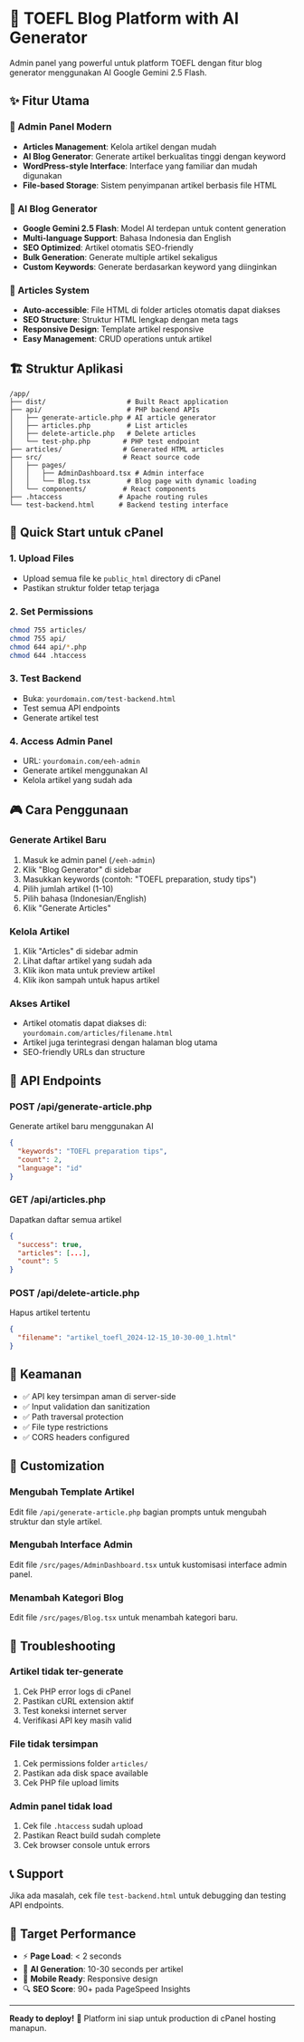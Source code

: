 # 🚀 TOEFL Blog Platform with AI Generator

Admin panel yang powerful untuk platform TOEFL dengan fitur blog generator menggunakan AI Google Gemini 2.5 Flash.

## ✨ Fitur Utama

### 🎯 Admin Panel Modern
- **Articles Management**: Kelola artikel dengan mudah
- **AI Blog Generator**: Generate artikel berkualitas tinggi dengan keyword
- **WordPress-style Interface**: Interface yang familiar dan mudah digunakan
- **File-based Storage**: Sistem penyimpanan artikel berbasis file HTML

### 🤖 AI Blog Generator
- **Google Gemini 2.5 Flash**: Model AI terdepan untuk content generation
- **Multi-language Support**: Bahasa Indonesia dan English
- **SEO Optimized**: Artikel otomatis SEO-friendly
- **Bulk Generation**: Generate multiple artikel sekaligus
- **Custom Keywords**: Generate berdasarkan keyword yang diinginkan

### 📁 Articles System
- **Auto-accessible**: File HTML di folder articles otomatis dapat diakses
- **SEO Structure**: Struktur HTML lengkap dengan meta tags
- **Responsive Design**: Template artikel responsive
- **Easy Management**: CRUD operations untuk artikel

## 🏗️ Struktur Aplikasi

```
/app/
├── dist/                    # Built React application
├── api/                     # PHP backend APIs
│   ├── generate-article.php # AI article generator
│   ├── articles.php         # List articles
│   ├── delete-article.php   # Delete articles
│   └── test-php.php        # PHP test endpoint
├── articles/               # Generated HTML articles
├── src/                    # React source code
│   ├── pages/
│   │   ├── AdminDashboard.tsx # Admin interface
│   │   └── Blog.tsx         # Blog page with dynamic loading
│   └── components/         # React components
├── .htaccess              # Apache routing rules
└── test-backend.html      # Backend testing interface
```

## 🚀 Quick Start untuk cPanel

### 1. Upload Files
- Upload semua file ke `public_html` directory di cPanel
- Pastikan struktur folder tetap terjaga

### 2. Set Permissions
```bash
chmod 755 articles/
chmod 755 api/
chmod 644 api/*.php
chmod 644 .htaccess
```

### 3. Test Backend
- Buka: `yourdomain.com/test-backend.html`
- Test semua API endpoints
- Generate artikel test

### 4. Access Admin Panel
- URL: `yourdomain.com/eeh-admin`
- Generate artikel menggunakan AI
- Kelola artikel yang sudah ada

## 🎮 Cara Penggunaan

### Generate Artikel Baru
1. Masuk ke admin panel (`/eeh-admin`)
2. Klik "Blog Generator" di sidebar
3. Masukkan keywords (contoh: "TOEFL preparation, study tips")
4. Pilih jumlah artikel (1-10)
5. Pilih bahasa (Indonesian/English)
6. Klik "Generate Articles"

### Kelola Artikel
1. Klik "Articles" di sidebar admin
2. Lihat daftar artikel yang sudah ada
3. Klik ikon mata untuk preview artikel
4. Klik ikon sampah untuk hapus artikel

### Akses Artikel
- Artikel otomatis dapat diakses di: `yourdomain.com/articles/filename.html`
- Artikel juga terintegrasi dengan halaman blog utama
- SEO-friendly URLs dan structure

## 🔧 API Endpoints

### POST /api/generate-article.php
Generate artikel baru menggunakan AI
```json
{
  "keywords": "TOEFL preparation tips",
  "count": 2,
  "language": "id"
}
```

### GET /api/articles.php
Dapatkan daftar semua artikel
```json
{
  "success": true,
  "articles": [...],
  "count": 5
}
```

### POST /api/delete-article.php
Hapus artikel tertentu
```json
{
  "filename": "artikel_toefl_2024-12-15_10-30-00_1.html"
}
```

## 🔐 Keamanan

- ✅ API key tersimpan aman di server-side
- ✅ Input validation dan sanitization
- ✅ Path traversal protection
- ✅ File type restrictions
- ✅ CORS headers configured

## 🎨 Customization

### Mengubah Template Artikel
Edit file `/api/generate-article.php` bagian prompts untuk mengubah struktur dan style artikel.

### Mengubah Interface Admin
Edit file `/src/pages/AdminDashboard.tsx` untuk kustomisasi interface admin panel.

### Menambah Kategori Blog
Edit file `/src/pages/Blog.tsx` untuk menambah kategori baru.

## 🐛 Troubleshooting

### Artikel tidak ter-generate
1. Cek PHP error logs di cPanel
2. Pastikan cURL extension aktif
3. Test koneksi internet server
4. Verifikasi API key masih valid

### File tidak tersimpan
1. Cek permissions folder `articles/`
2. Pastikan ada disk space available
3. Cek PHP file upload limits

### Admin panel tidak load
1. Cek file `.htaccess` sudah upload
2. Pastikan React build sudah complete
3. Cek browser console untuk errors

## 📞 Support

Jika ada masalah, cek file `test-backend.html` untuk debugging dan testing API endpoints.

## 🎯 Target Performance

- ⚡ **Page Load**: < 2 seconds
- 🤖 **AI Generation**: 10-30 seconds per artikel
- 📱 **Mobile Ready**: Responsive design
- 🔍 **SEO Score**: 90+ pada PageSpeed Insights

---

**Ready to deploy!** 🚀 Platform ini siap untuk production di cPanel hosting manapun.